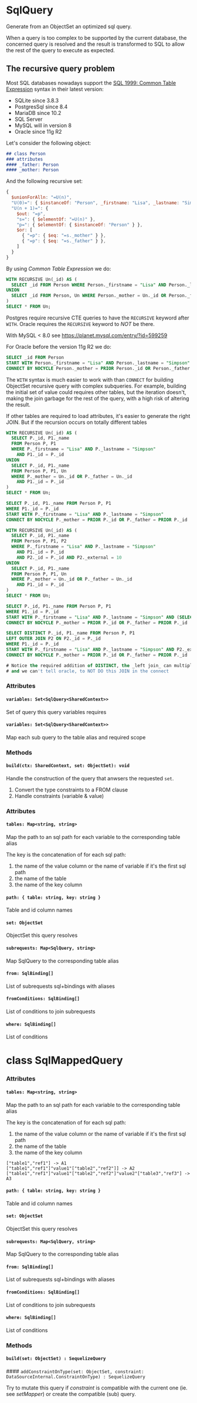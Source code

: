 # SqlQuery

Generate from an ObjectSet an optimized sql query.

When a query is too complex to be supported by the current database, the concerned query is resolved and the result is transformed to SQL to allow the rest of the query to execute as expected.

## The recursive query problem

Most SQL databases nowadays support the [SQL 1999: Common Table Expression](https://en.wikipedia.org/wiki/Hierarchical_and_recursive_queries_in_SQL#Common_table_expression) syntax in their latest version:

 - SQLite since 3.8.3
 - PostgresSql since 8.4
 - MariaDB since 10.2
 - SQL Server
 - MySQL will in version 8
 - Oracle since 11g R2

Let's consider the following object:

```md
## class Person
### attributes
#### _father: Person
#### _mother: Person
```

And the following recursive set:

```js
{
  $unionForAlln: "=U(n)",
  "U(0)=": { $instanceOf: "Person", _firstname: "Lisa", _lastname: "Simpson" },
  "U(n + 1)=": {
    $out: "=p",
    "s=": { $elementOf: "=U(n)" },
    "p=": { $elementOf: { $instanceOf: "Person" } },
    $or: [
      { "=p": { $eq: "=s._mother" } },
      { "=p": { $eq: "=s._father" } },
    ]
  }
}
```

By using _Common Table Expression_ we do:

```sql
WITH RECURSIVE Un(_id) AS (
  SELECT _id FROM Person WHERE Person._firstname = "Lisa" AND Person._lastname = "Simpson" # U_0
UNION
  SELECT _id FROM Person, Un WHERE Person._mother = Un._id OR Person._father = Un._id # U_n+1
)
SELECT * FROM Un;
```
Postgres require recursive CTE queries to have the `RECURSIVE` keyword after `WITH`.
Oracle requires the `RECURSIVE` keyword to _NOT_ be there.

With MySQL < 8.0 see https://planet.mysql.com/entry/?id=599259


For Oracle before the version 11g R2  we do:

```sql
SELECT _id FROM Person
START WITH Person._firstname = "Lisa" AND Person._lastname = "Simpson"
CONNECT BY NOCYCLE Person._mother = PRIOR Person._id OR Person._father = PRIOR Person._id
```

The `WITH` syntax is much easier to work with than `CONNECT` for building ObjectSet recursive query with complex subqueries. For example, building the initial set of value could requires other tables, but the iteration doesn't, making the join garbage for the rest of the query, with a high risk of altering the result. 

If other tables are required to load attributes, it's easier to generate the right JOIN.
But if the recursion occurs on totally different tables 

```sql
WITH RECURSIVE Un(_id) AS (
  SELECT P._id, P1._name 
  FROM Person P, P1
  WHERE P._firstname = "Lisa" AND P._lastname = "Simpson"
    AND P1._id = P._id
UNION
  SELECT P._id, P1._name
  FROM Person P, P1, Un 
  WHERE P._mother = Un._id OR P._father = Un._id
    AND P1._id = P._id
)
SELECT * FROM Un;

SELECT P._id, P1._name FROM Person P, P1
WHERE P1._id = P._id
START WITH P._firstname = "Lisa" AND P._lastname = "Simpson"
CONNECT BY NOCYCLE P._mother = PRIOR P._id OR P._father = PRIOR P._id
```

```sql
WITH RECURSIVE Un(_id) AS (
  SELECT P._id, P1._name
  FROM Person P, P1, P2
  WHERE P._firstname = "Lisa" AND P._lastname = "Simpson"
    AND P1._id = P._id
    AND P2._id = P._id AND P2._external = 10
UNION
  SELECT P._id, P1._name
  FROM Person P, P1, Un 
  WHERE P._mother = Un._id OR P._father = Un._id
    AND P1._id = P._id
)
SELECT * FROM Un;

SELECT P._id, P1._name FROM Person P, P1
WHERE P1._id = P._id
START WITH P._firstname = "Lisa" AND P._lastname = "Simpson" AND (SELECT _external FROM P2 WHERE P2._id = P._id) = 10
CONNECT BY NOCYCLE P._mother = PRIOR P._id OR P._father = PRIOR P._id

SELECT DISTINCT P._id, P1._name FROM Person P, P1
LEFT OUTER JOIN P2 ON P2._id = P._id
WHERE P1._id = P._id
START WITH P._firstname = "Lisa" AND P._lastname = "Simpson" AND P2._external = 10
CONNECT BY NOCYCLE P._mother = PRIOR P._id OR P._father = PRIOR P._id

# Notice the required addition of DISTINCT, the _left join_ can multiply the expected result set by __A LOT__ 
# and we can't tell oracle, to NOT DO this JOIN in the connect
```
### Attributes

#### `variables: Set<SqlQuery<SharedContext>>`
Set of query this query variables requires

#### `variables: Set<SqlQuery<SharedContext>>`
Map each sub query to the table alias and required scope

### Methods

#### `build(ctx: SharedContext, set: ObjectSet): void`

Handle the construction of the query that anwsers the requested `set`.

 1. Convert the type constraints to a FROM clause
 2. Handle constraints (variable & value)


### Attributes

#### `tables: Map<string, string>`
Map the path to an sql path for each variable to the corresponding table alias

The key is the concatenation of for each sql path:

 1. the name of the value column or the name of variable if it's the first sql path
 2. the name of the table
 3. the name of the key column

#### `path: { table: string, key: string }`
Table and id column names

#### `set: ObjectSet`
ObjectSet this query resolves

#### `subrequests: Map<SqlQuery, string>`
Map SqlQuery to the corresponding table alias

#### `from: SqlBinding[]`
List of subrequests sql+bindings with aliases

#### `fromConditions: SqlBinding[]`
List of conditions to join subrequests

#### `where: SqlBinding[]`
List of conditions

# class SqlMappedQuery

### Attributes

#### `tables: Map<string, string>`
Map the path to an sql path for each variable to the corresponding table alias

The key is the concatenation of for each sql path:

 1. the name of the value column or the name of variable if it's the first sql path
 2. the name of the table
 3. the name of the key column

```
["table1","ref1"] -> A1
["table1","ref1"]"value1"["table2","ref2"]] -> A2
["table1","ref1"]"value1"["table2","ref2"]"value2"["table3","ref3"] -> A3
```

#### `path: { table: string, key: string }`
Table and id column names

#### `set: ObjectSet`
ObjectSet this query resolves

#### `subrequests: Map<SqlQuery, string>`
Map SqlQuery to the corresponding table alias

#### `from: SqlBinding[]`
List of subrequests sql+bindings with aliases

#### `fromConditions: SqlBinding[]`
List of conditions to join subrequests

#### `where: SqlBinding[]`
List of conditions

### Methods

#### `build(set: ObjectSet) : SequelizeQuery`



#### `addConstraintOnType(set: ObjectSet, constraint: DataSourceInternal.ConstraintOnType) : SequelizeQuery`

Try to mutate this query if _constraint_ is compatible with the current one (ie. see _setMapper_) or create the compatible (sub) query.

